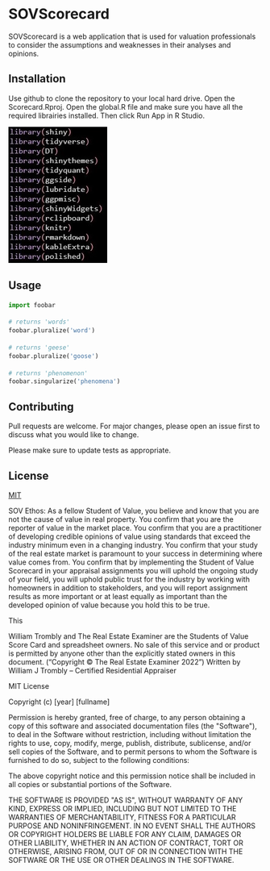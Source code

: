 #  SOVScorecard

SOVScorecard is a web application that is used for valuation professionals to consider the assumptions and weaknesses in their analyses and opinions.

## Installation

Use github to clone the repository to your local hard drive. Open the Scorecard.Rproj. Open the global.R file and make sure you have all the required librairies installed. Then click Run App in R Studio.

![Dependencies](https://github.com/wtrombly/SOVScorecard/blob/main/dependencies.JPG)

## Usage

```python
import foobar

# returns 'words'
foobar.pluralize('word')

# returns 'geese'
foobar.pluralize('goose')

# returns 'phenomenon'
foobar.singularize('phenomena')
```

## Contributing

Pull requests are welcome. For major changes, please open an issue first
to discuss what you would like to change.

Please make sure to update tests as appropriate.

## License

[MIT](https://choosealicense.com/licenses/mit/)













SOV Ethos: 
As a fellow Student of Value, you believe and know that you are not the cause of value in real property. You confirm that you are the reporter of value in the market place. You confirm that you are a practitioner of developing credible opinions of value using standards that exceed the industry minimum even in a changing industry. You confirm that your study of the real estate market is paramount to your success in determining where value comes from. You confirm that by implementing the Student of Value Scorecard in your appraisal assignments you will uphold the ongoing study of your field, you will uphold public trust for the industry by working with homeowners in addition to stakeholders, and you will report assignment results as more important or at least equally as important than the developed opinion of value because you hold this to be true.

This 







William Trombly and The Real Estate Examiner are the Students of Value Score Card and spreadsheet owners. No sale of this service and or product is permitted by anyone other than the explicitly stated owners in this document.
(“Copyright © The Real Estate Examiner 2022”)
Written by William J Trombly – Certified Residential Appraiser

MIT License

Copyright (c) [year] [fullname]

Permission is hereby granted, free of charge, to any person obtaining a copy
of this software and associated documentation files (the "Software"), to deal
in the Software without restriction, including without limitation the rights
to use, copy, modify, merge, publish, distribute, sublicense, and/or sell
copies of the Software, and to permit persons to whom the Software is
furnished to do so, subject to the following conditions:

The above copyright notice and this permission notice shall be included in all
copies or substantial portions of the Software.

THE SOFTWARE IS PROVIDED "AS IS", WITHOUT WARRANTY OF ANY KIND, EXPRESS OR
IMPLIED, INCLUDING BUT NOT LIMITED TO THE WARRANTIES OF MERCHANTABILITY,
FITNESS FOR A PARTICULAR PURPOSE AND NONINFRINGEMENT. IN NO EVENT SHALL THE
AUTHORS OR COPYRIGHT HOLDERS BE LIABLE FOR ANY CLAIM, DAMAGES OR OTHER
LIABILITY, WHETHER IN AN ACTION OF CONTRACT, TORT OR OTHERWISE, ARISING FROM,
OUT OF OR IN CONNECTION WITH THE SOFTWARE OR THE USE OR OTHER DEALINGS IN THE
SOFTWARE.
